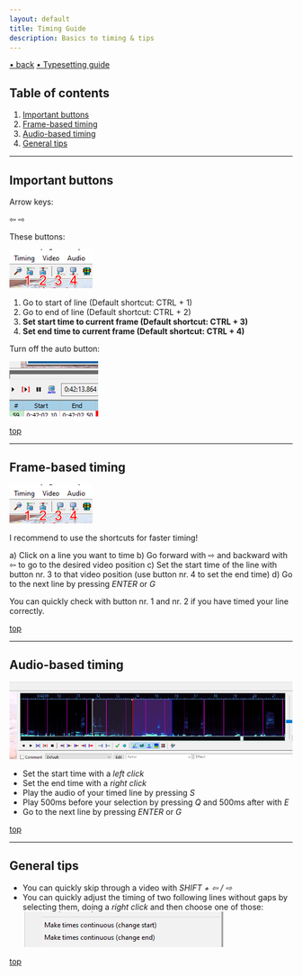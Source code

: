 ```yaml
---
layout: default
title: Timing Guide
description: Basics to timing & tips
---
```


[• back](./) [• Typesetting guide](./typesetting-guide.html)

## Table of contents 
1. [Important buttons](#important-buttons)
2. [Frame-based timing](#frame-based-timing)
3. [Audio-based timing](#audio-based-timing)
4. [General tips](#general-tips)

---

## Important buttons

Arrow keys: 

⇦ ⇨

These buttons: 

![](./images/frame_buttons.png)

1. Go to start of line (Default shortcut: CTRL + 1)
2. Go to end of line (Default shortcut: CTRL + 2)
3. **Set start time to current frame (Default shortcut: CTRL + 3)**
4. **Set end time to current frame (Default shortcut: CTRL + 4)**

Turn off the auto button:

![](./images/auto_button.png)

[top](#table-of-contents)

---

## Frame-based timing

![](./images/frame_buttons.png)

I recommend to use the shortcuts for faster timing!

a) Click on a line you want to time
b) Go forward with ⇨ and backward with ⇦ to go to the desired video position
c) Set the start time of the line with button nr. 3 to that video position (use button nr. 4 to set the end time)
d) Go to the next line by pressing *ENTER* or *G*

You can quickly check with button nr. 1 and nr. 2 if you have timed your line correctly.

[top](#table-of-contents)

---

## Audio-based timing

![](./images/audio_spectrum.png)

- Set the start time with a *left click*
- Set the end time with a *right click*
- Play the audio of your timed line by pressing *S*
- Play 500ms before your selection by pressing *Q* and 500ms after with *E*
- Go to the next line by pressing *ENTER* or *G*

[top](#table-of-contents)

--- 

## General tips

- You can quickly skip through a video with *SHIFT + ⇦ / ⇨*
- You can quickly adjust the timing of two following lines without gaps by selecting them, doing a *right click* and then choose one of those:
![](./images/continuous_timing.png)

[top](#table-of-contents)
